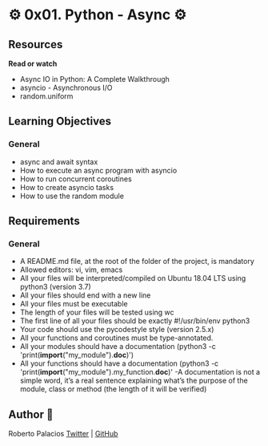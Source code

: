 # :gear: 0x01. Python - Async :gear:

## Resources 
**Read or watch**

- Async IO in Python: A Complete Walkthrough
- asyncio - Asynchronous I/O
- random.uniform

## Learning Objectives
### General
- async and await syntax
- How to execute an async program with asyncio
- How to run concurrent coroutines
- How to create asyncio tasks
- How to use the random module

## Requirements

### General

- A README.md file, at the root of the folder of the project, is mandatory
- Allowed editors: vi, vim, emacs
- All your files will be interpreted/compiled on Ubuntu 18.04 LTS using python3 (version 3.7)
- All your files should end with a new line
- All your files must be executable
- The length of your files will be tested using wc
- The first line of all your files should be exactly #!/usr/bin/env python3
- Your code should use the pycodestyle style (version 2.5.x)
- All your functions and coroutines must be type-annotated.
- All your modules should have a documentation (python3 -c 'print(__import__("my_module").__doc__)')
- All your functions should have a documentation (python3 -c 'print(__import__("my_module").my_function.__doc__)'
-A documentation is not a simple word, it’s a real sentence explaining what’s the purpose of the module, class or method (the length of it will be verified)

## Author :book:

Roberto Palacios [Twitter](https://twitter.com/robpalacios11) | [GitHub](https://github.com/robpalacios1)
